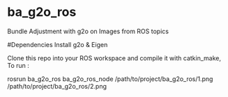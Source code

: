 # ba_g2o_ros
Bundle Adjustment with g2o on Images from ROS topics

#Dependencies
Install g2o & Eigen

Clone this repo into your ROS workspace and compile it with catkin_make, 
To run :  

rosrun ba_g2o_ros ba_g2o_ros_node /path/to/project/ba_g2o_ros/1.png /path/to/project/ba_g2o_ros/2.png
